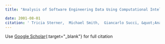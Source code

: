 ```yaml
---
title: "Analysis of Software Engineering Data Using Computational Intelligence Techniques"

date: 2001-08-01
citation: ' Tricia Sterner,  Michael Smith,  Giancarlo Succi, &quot;Analysis of Software Engineering Data Using Computational Intelligence Techniques.&quot;, 2001.'
---
```

Use [Google Scholar](https://scholar.google.com/scholar?q=Analysis+of+Software+Engineering+Data+Using+Computational+Intelligence+Techniques){:target="_blank"} for full citation